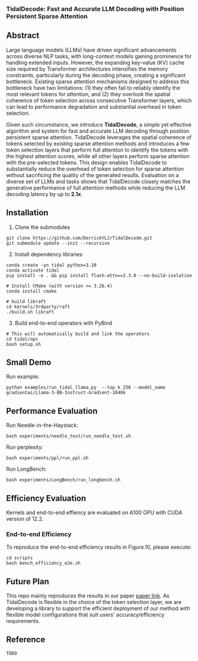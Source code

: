 ### TidalDecode: Fast and Accurate LLM Decoding with Position Persistent Sparse Attention

## Abstract
Large language models (LLMs) have driven significant advancements across diverse NLP tasks, with long-context models gaining prominence for handling extended inputs. However, the expanding key-value (KV) cache size required by Transformer architectures intensifies the memory constraints, particularly during the decoding phase, creating a significant bottleneck. Existing sparse attention mechanisms designed to address this bottleneck have two limitations: (1) they often fail to reliably identify the most relevant tokens for attention, and (2) they overlook the spatial coherence of token selection across consecutive Transformer layers, which can lead to performance degradation and substantial overhead in token selection. 

Given such circumstance, we introduce **TidalDecode**, a simple yet effective algorithm and system for fast and accurate LLM decoding through position persistent sparse attention. TidalDecode leverages the spatial coherence of tokens selected by existing sparse attention methods and introduces a few token selection layers that perform full attention to identify the tokens with the highest attention scores, while all other layers perform sparse attention with the pre-selected tokens. This design enables TidalDecode to substantially reduce the overhead of token selection for sparse
attention without sacrificing the quality of the generated results. Evaluation on a diverse set of LLMs and tasks shows that TidalDecode closely matches the generative performance of full attention methods while reducing the LLM decoding latency by up to **2.1x**.

## Installation
1. Clone the submodules
```
git clone https://github.com/DerrickYLJ/TidalDecode.git
git submodule update --init --recursive
```
2. Install dependency libraries
```
conda create -yn tidal python=3.10
conda activate tidal
pip install -e . && pip install flash-attn==2.3.0 --no-build-isolation

# Install CMake (with version >= 3.26.4)
conda install cmake

# build libraft
cd kernels/3rdparty/raft
./build.sh libraft
```
3. Build end-to-end operators with PyBind
```
# This will automatically build and link the operators
cd tidal/ops
bash setup.sh
```

## Small Demo
Run example:

```
python examples/run_tidal_llama.py  --top_k 256 --model_name gradientai/Llama-3-8B-Instruct-Gradient-1048k
```

## Performance Evaluation
Run Needle-in-the-Haystack:

```
bash experiments/needle_test/run_needle_test.sh
```

Run perplexity:

```
bash experiments/ppl/run_ppl.sh
```

Run LongBench:

```
bash experiments/LongBench/run_longbench.sh
```


## Efficiency Evaluation
Kernels and end-to-end effiency are evaluated on A100 GPU with CUDA version of 12.2.

### End-to-end Efficiency

To reproduce the end-to-end efficiency results in Figure.10, please execute:
```
cd scripts
bash bench_efficiency_e2e.sh
```

## Future Plan
This repo mainly reproduces the results in our paper [paper link](TODO). As TidalDecode is flexible in the choice of the token selection layer, we are developing a library to support the efficient deployment of our method with flexible model configurations that suit users' accuracy/efficiency requirements.

## Reference
```
TODO
```
